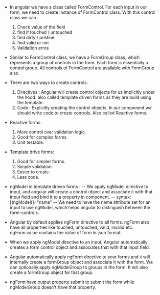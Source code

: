 - In angular we have a class called FormControl. For each input in our form, we need to create instance of FormControl class. With this control class we can :
  1. Check value of the field
  2. find if touched / untouched
  3. find dirty / pristine
  4. find valid or not
  5. Validation erros

- Similar to FormControl class, we have a FormGroup class, which represents a group of controls in the form. Each form is essentially a control group. All controls of FormControl are available with FormGroup also.

- There are two ways to create controls:
  1. Directives : Angular will create control objects for us implicitly under the hood. also called template driven forms as they are build using the template.
  2. Code : Explicitly creating the control objects. In our component we should write code to create controls. Also called Reactive forms.

- Reactive forms:
  1. More control over validation logic.
  2. Good for complex forms.
  3. Unit testable.

- Template drive forms:
  1. Good for simpler forms.
  2. Simple validation.
  3. Easier to create.
  4. Less code.

- ngModel in template driven forms :
  -- We apply ngModel directive to input, and angular will create a control object and associate it with that input field and bind it to a property in component.
  -- syntax: [(ngModel)]="name"
  -- We need to have the name attribute set for an input to use ngModel, which helps angular to distinguish between the form-controls.

- Angular by default applies ngForm directive to all forms. ngForm also have all properties like touched, untouched, valid, invalid etc. ngForm.value contains the value of form in json format.

- When we apply ngModel directive to an input, Angular automatically creates a form control object and associates that with that input field.
- Angular automatically apply ngForm directive to your forms and it will internally create a formGroup object and associate it with the form. We can optionally apply ngModelGroup to groups in the form. It will also create a formGroup object for that group.
- ngForm have output property submit to submit the form while ngModelGroup doesn't have that property.
